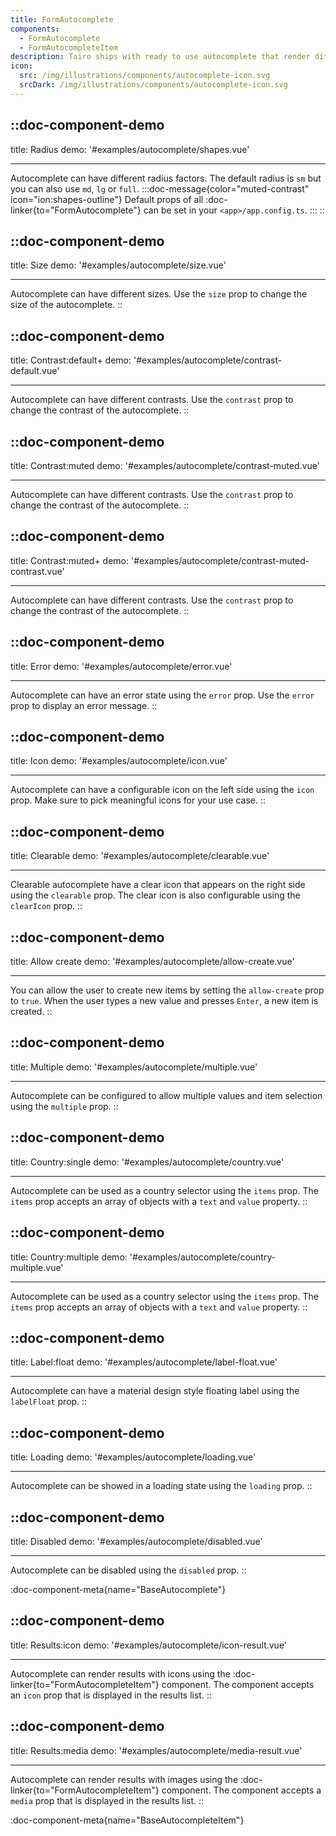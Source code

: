 ```yaml
---
title: FormAutocomplete
components:
  - FormAutocomplete
  - FormAutocompleteItem
description: Tairo ships with ready to use autocomplete that render different kinds of lists, ranging from text to complex media objects.
icon:
  src: /img/illustrations/components/autocomplete-icon.svg
  srcDark: /img/illustrations/components/autocomplete-icon.svg
---
```


::doc-component-demo
---
title: Radius
demo: '#examples/autocomplete/shapes.vue'

---

Autocomplete can have different radius factors. The default radius is `sm` but you can also use `md`, `lg` or `full`.
:::doc-message{color="muted-contrast" icon="ion:shapes-outline"}
Default props of all :doc-linker{to="FormAutocomplete"} can be set in your `<app>/app.config.ts`.
:::
::

::doc-component-demo
---
title: Size
demo: '#examples/autocomplete/size.vue'

---

Autocomplete can have different sizes. Use the `size` prop to change the size of the autocomplete.
::

::doc-component-demo
---
title: Contrast:default+
demo: '#examples/autocomplete/contrast-default.vue'

---

Autocomplete can have different contrasts. Use the `contrast` prop to change the contrast of the autocomplete.
::

::doc-component-demo
---
title: Contrast:muted
demo: '#examples/autocomplete/contrast-muted.vue'

---

Autocomplete can have different contrasts. Use the `contrast` prop to change the contrast of the autocomplete.
::

::doc-component-demo
---
title: Contrast:muted+
demo: '#examples/autocomplete/contrast-muted-contrast.vue'

---

Autocomplete can have different contrasts. Use the `contrast` prop to change the contrast of the autocomplete.
::

::doc-component-demo
---
title: Error
demo: '#examples/autocomplete/error.vue'

---

Autocomplete can have an error state using the `error` prop. Use the `error` prop to display an error message.
::

::doc-component-demo
---
title: Icon
demo: '#examples/autocomplete/icon.vue'

---

Autocomplete can have a configurable icon on the left side using the `icon` prop. Make sure to pick meaningful icons for your use case.
::

::doc-component-demo
---
title: Clearable
demo: '#examples/autocomplete/clearable.vue'

---

Clearable autocomplete have a clear icon that appears on the right side using the `clearable` prop. The clear icon is also configurable using the `clearIcon` prop.
::

::doc-component-demo
---
title: Allow create
demo: '#examples/autocomplete/allow-create.vue'

---

You can allow the user to create new items by setting the `allow-create` prop to `true`. When the user types a new value and presses `Enter`, a new item is created.
::

::doc-component-demo
---
title: Multiple
demo: '#examples/autocomplete/multiple.vue'

---

Autocomplete can be configured to allow multiple values and item selection using the `multiple` prop.
::

::doc-component-demo
---
title: Country:single
demo: '#examples/autocomplete/country.vue'

---

Autocomplete can be used as a country selector using the `items` prop. The `items` prop accepts an array of objects with a `text` and `value` property.
::

::doc-component-demo
---
title: Country:multiple
demo: '#examples/autocomplete/country-multiple.vue'

---

Autocomplete can be used as a country selector using the `items` prop. The `items` prop accepts an array of objects with a `text` and `value` property.
::

::doc-component-demo
---
title: Label:float
demo: '#examples/autocomplete/label-float.vue'

---

Autocomplete can have a material design style floating label using the `labelFloat` prop.
::

::doc-component-demo
---
title: Loading
demo: '#examples/autocomplete/loading.vue'

---

Autocomplete can be showed in a loading state using the `loading` prop.
::

::doc-component-demo
---
title: Disabled
demo: '#examples/autocomplete/disabled.vue'

---

Autocomplete can be disabled using the `disabled` prop.
::

:doc-component-meta{name="BaseAutocomplete"}

::doc-component-demo
---
title: Results:icon
demo: '#examples/autocomplete/icon-result.vue'

---

Autocomplete can render results with icons using the :doc-linker{to="FormAutocompleteItem"} component. The component accepts an `icon` prop that is displayed in the results list.
::

::doc-component-demo
---
title: Results:media
demo: '#examples/autocomplete/media-result.vue'

---

Autocomplete can render results with images using the :doc-linker{to="FormAutocompleteItem"} component. The component accepts a `media` prop that is displayed in the results list.
::

:doc-component-meta{name="BaseAutocompleteItem"}
